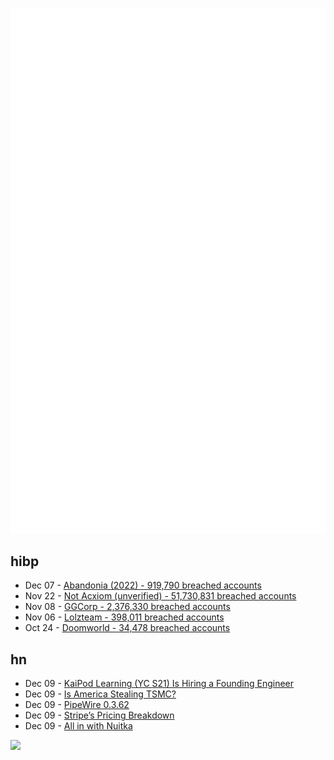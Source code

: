 ![Metrics](https://raw.githubusercontent.com/phixion/phixion/master/metrics.svg)

## hibp

<!--
for https://github.com/phixion/phixion/blob/main/.github/workflows/feeds.yml
-->
<!--START_SECTION:haveibeenpwnd-->
- Dec 07 - [Abandonia (2022) - 919,790 breached accounts](https://haveibeenpwned.com/PwnedWebsites#Abandonia2022)
- Nov 22 - [Not Acxiom (unverified) - 51,730,831 breached accounts](https://haveibeenpwned.com/PwnedWebsites#NotAcxiom)
- Nov 08 - [GGCorp - 2,376,330 breached accounts](https://haveibeenpwned.com/PwnedWebsites#GGCorp)
- Nov 06 - [Lolzteam - 398,011 breached accounts](https://haveibeenpwned.com/PwnedWebsites#Lolzteam)
- Oct 24 - [Doomworld - 34,478 breached accounts](https://haveibeenpwned.com/PwnedWebsites#Doomworld)
<!--END_SECTION:haveibeenpwnd-->

## hn

<!--
for https://github.com/phixion/phixion/blob/main/.github/workflows/feeds.yml
-->
<!--START_SECTION:hn-->
- Dec 09 - [KaiPod Learning (YC S21) Is Hiring a Founding Engineer](https://news.ycombinator.com/item?id=33920330)
- Dec 09 - [Is America Stealing TSMC?](https://www.youtube.com/watch?v=rzZC6aFsk3M)
- Dec 09 - [PipeWire 0.3.62](https://gitlab.freedesktop.org/pipewire/pipewire/-/releases/0.3.62)
- Dec 09 - [Stripe’s Pricing Breakdown](https://github.com/getlago/lago/wiki/Stripe%27s-real-pricing:-a-primer)
- Dec 09 - [All in with Nuitka](https://nuitka.net/posts/all-in-with-nuitka.html)
<!--END_SECTION:hn-->

<!--
for https://yhype.me
-->
![](https://hit.yhype.me/github/profile?user_id=13013670)
